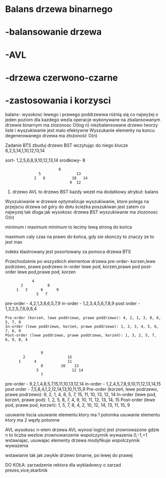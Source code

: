 # Balans drzewa binarnego
# -balansowanie drzewa
# -AVL
# -drzewa czerwono-czarne
# -zastosowania i korzysci

balans- wysokosc lewego i prawego poddrzewwa różnią się co najwyżej o jeden poziom dla kazdego wezla
operacje wykonywane na zbalansowanym drzewie binarnym ma zlozonosc O(log n)
niezbalansowane drzewo tworzy liste i wyszukiwanie jest malo efektywne
Wyszukanie elementy na koncu degenerowanego drzewa ma złożoność O(n)

Zadanie BTS
zbuduj drzewo BST wczytując do niego klucze 8,2,5,14,1,10,12,13,14

sort- 1,2,5,6,8,9,10,12,13,14
srodkowy- 8

                            8
                   5                13
                 2   6            10   14
                                 9  12 
1. drzewo AVL to drzewo BST
kazdy wezel ma dodatkowy atrybut: balans

Wyszukiwanie w drzewie optymalizuje wyszukiwanie, ktore polega na przejsciu drzewa od góry do dołu
ścieżka poszukiwan jest zatem co najwyzej tak dluga jak wysokosc drzewa BST
wyszukiwanie ma zlozonosc O(n)

minimum i maximum
minimum to lecimy lewą stroną do końca

maximum caly czas na prawo do końca, gdy sie skonczy to znaczy ze to jest max

indeks klastrowany jest posortowany za pomoca drzewa BTS

Przechodzenie po wszystkich elementow drzewa
pre-order- korzen,lewe podrzewo, prawe podrzewo
in-order lewe pod, korzen,prawe pod
post-order lewe pod,prawe pod, korzen

                4
           2           8
         1   3      6      9
                  5   7 
pre-order   - 4,2,1,3,8,6,5,7,9
in-order    - 1,2,3,4,5,6,7,8,9
post order  - 1,3,2,5,7,6,9,8,4

    Pre-order (korzeń, lewe poddrzewo, prawe poddrzewo): 4, 2, 1, 3, 8, 6, 5, 7, 9
    In-order (lewe poddrzewo, korzeń, prawe poddrzewo): 1, 2, 3, 4, 5, 6, 7, 8, 9
    Post-order (lewe poddrzewo, prawe poddrzewo, korzeń): 1, 3, 2, 5, 7, 6, 9, 8, 4


                    9
            2                   15
          1      4              11 
                    8        10    13
                  5               12 14   
                    7 

pre-order   - 9,2,1,4,8,5,7,15,11,10,13,12,14
in-order    - 1,2,4,5,7,8,9,10,11,12,13,14,15
post order  - 7,5,8,4,1,2,12,14,13,10,11,15,9
    Pre-order (korzeń, lewe podrzewo, prawe podrzewo): 9, 2, 1, 4, 8, 5, 7, 15, 11, 10, 13, 12, 14
    In-order (lewe pod, korzeń, prawe pod): 1, 2, 5, 8, 7, 4, 9, 10, 11, 12, 13, 14, 15
    Post-order (lewe pod, prawe pod, korzeń): 1, 5, 7, 8, 4, 2, 10, 12, 14, 13, 11, 15, 9




usuwanie liscia
usuwanie elementu ktory ma 1 potomka
usuwanie elementu ktory ma 2 węzły potomne

AVL
wysokosc n-elem drzewa AVL wynosi log(n)
jest zrownowazone gdzie n to liczba wezlow
zrownowanzenie  wspolczynnik wywazenia 0,-1,+1
wstawiajac, usuwajac elementy drzewa modyfikuje wspolczynnik wywazenia

wstawianie tak jak zwykle drzewo binarne, po lewej do prawej







DO KOŁA:
zarzadzenie rektora dla wykladowcy o 
zarzad prezes,vice,skarbnik
